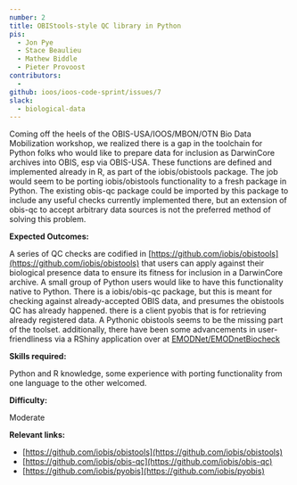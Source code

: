 ```yaml
---
number: 2
title: OBIStools-style QC library in Python
pis:
  - Jon Pye
  - Stace Beaulieu
  - Mathew Biddle
  - Pieter Provoost
contributors:
  - 
github: ioos/ioos-code-sprint/issues/7
slack: 
  - biological-data
---
```


Coming off the heels of the OBIS-USA/IOOS/MBON/OTN Bio Data Mobilization workshop, we realized there is a gap in the toolchain for Python folks who would like to prepare data for inclusion as DarwinCore archives into OBIS, esp via OBIS-USA. These functions are defined and implemented already in R, as part of the iobis/obistools package. The job would seem to be porting iobis/obistools functionality to a fresh package in Python. The existing obis-qc package could be imported by this package to include any useful checks currently implemented there, but an extension of obis-qc to accept arbitrary data sources is not the preferred method of solving this problem.

**Expected Outcomes:**

A series of QC checks are codified in [https://github.com/iobis/obistools](https://github.com/iobis/obistools) that users can apply against their biological presence data to ensure its fitness for inclusion in a DarwinCore archive. A small group of Python users would like to have this functionality native to Python. There is a iobis/obis-qc package, but this is meant for checking against already-accepted OBIS data, and presumes the obistools QC has already happened. there is a client pyobis that is for retrieving already registered data. A Pythonic obistools seems to be the missing part of the toolset. additionally, there have been some advancements in user-friendliness via a RShiny application over at [EMODNet/EMODnetBiocheck](https://github.com/EMODnet/EMODnetBiocheck)

**Skills required:**

Python and R knowledge, some experience with porting functionality from one language to the other welcomed.

**Difficulty:**

Moderate

**Relevant links:**

* [https://github.com/iobis/obistools](https://github.com/iobis/obistools)
* [https://github.com/iobis/obis-qc](https://github.com/iobis/obis-qc)
* [https://github.com/iobis/pyobis](https://github.com/iobis/pyobis)